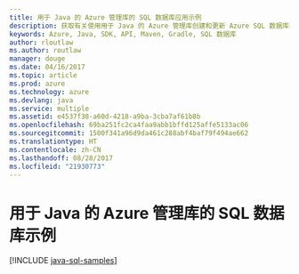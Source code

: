 ```yaml
---
title: 用于 Java 的 Azure 管理库的 SQL 数据库应用示例
description: 获取有关使用用于 Java 的 Azure 管理库创建和更新 Azure SQL 数据库的示例代码
keywords: Azure, Java, SDK, API, Maven, Gradle, SQL 数据库
author: rloutlaw
ms.author: routlaw
manager: douge
ms.date: 04/16/2017
ms.topic: article
ms.prod: azure
ms.technology: azure
ms.devlang: java
ms.service: multiple
ms.assetid: e4537f38-a60d-4218-a9ba-3cba7af61b8b
ms.openlocfilehash: 69ba251fc2ca4faa9abb1bffd125affe5133ac06
ms.sourcegitcommit: 1500f341a96d9da461c288abf4baf79f494ae662
ms.translationtype: HT
ms.contentlocale: zh-CN
ms.lasthandoff: 08/28/2017
ms.locfileid: "21930773"
---
```

# <a name="azure-management-libraries-for-java-samples-for-sql-database"></a>用于 Java 的 Azure 管理库的 SQL 数据库示例

[!INCLUDE [java-sql-samples](includes/java-sql-samples.md)]